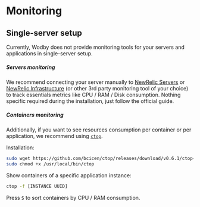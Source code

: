 # Monitoring

## Single-server setup

Currently, Wodby does not provide monitoring tools for your servers and applications in single-server setup. 

##### Servers monitoring

We recommend connecting your server manually to [NewRelic Servers](https://docs.newrelic.com/docs/servers) or [NewRelic Infrastructure](https://newrelic.com/infrastructure) (or other 3rd party monitoring tool of your choice) to track essentials metrics like CPU / RAM / Disk consumption. Nothing specific required during the installation, just follow the official guide.

##### Containers monitoring

Additionally, if you want to see resources consumption per container or per application, we recommend using  [`ctop`](https://github.com/bcicen/ctop). 

Installation:
```bash
sudo wget https://github.com/bcicen/ctop/releases/download/v0.6.1/ctop-0.6.1-linux-amd64 -O /usr/local/bin/ctop
sudo chmod +x /usr/local/bin/ctop
```

Show containers of a specific application instance:
```bash
ctop -f [INSTANCE UUID]
``` 

Press `S` to sort containers by CPU / RAM consumption. 
